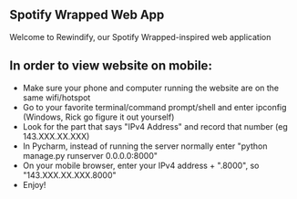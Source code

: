 ## Spotify Wrapped Web App
Welcome to Rewindify, our Spotify Wrapped-inspired web application


## In order to view website on mobile:
- Make sure your phone and computer running the website are on the same wifi/hotspot
- Go to your favorite terminal/command prompt/shell and enter ipconfig (Windows, Rick go figure it out yourself)
- Look for the part that says "IPv4 Address" and record that number (eg 143.XXX.XX.XXX)
- In Pycharm, instead of running the server normally enter "python manage.py runserver 0.0.0.0:8000"
- On your mobile browser, enter your IPv4 address + ".8000", so "143.XXX.XX.XXX.8000"
- Enjoy!
